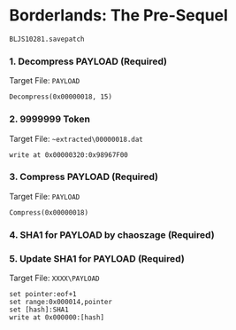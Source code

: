 #  Borderlands: The Pre-Sequel 

`BLJS10281.savepatch`

### 1. Decompress PAYLOAD (Required)

Target File: `PAYLOAD`

```
Decompress(0x00000018, 15)
```

### 2. 9999999 Token

Target File: `~extracted\00000018.dat`

```
write at 0x00000320:0x98967F00
```

### 3. Compress PAYLOAD (Required)

Target File: `PAYLOAD`

```
Compress(0x00000018)
```

### 4.  SHA1 for PAYLOAD by chaoszage (Required)
### 5. Update SHA1 for PAYLOAD (Required)

Target File: `XXXX\PAYLOAD`

```
set pointer:eof+1
set range:0x000014,pointer
set [hash]:SHA1
write at 0x000000:[hash]
```

